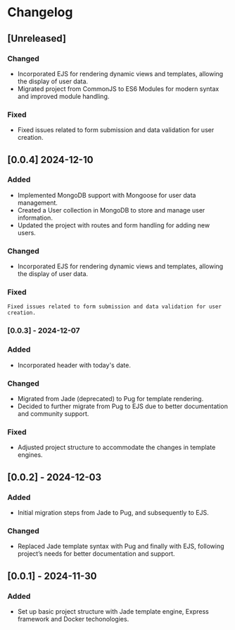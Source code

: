 # Changelog

## [Unreleased] 
### Changed
- Incorporated EJS for rendering dynamic views and templates, allowing the display of user data.
- Migrated project from CommonJS to ES6 Modules for modern syntax and improved module handling.

### Fixed
- Fixed issues related to form submission and data validation for user creation.

## [0.0.4] 2024-12-10 
### Added
- Implemented MongoDB support with Mongoose for user data management.
- Created a User collection in MongoDB to store and manage user information.
- Updated the project with routes and form handling for adding new users.

### Changed
- Incorporated EJS for rendering dynamic views and templates, allowing the display of user data.

### Fixed
    Fixed issues related to form submission and data validation for user creation.
    
### [0.0.3] - 2024-12-07
### Added
- Incorporated header with today's date.

### Changed
- Migrated from Jade (deprecated) to Pug for template rendering.
- Decided to further migrate from Pug to EJS due to better documentation and community support.

### Fixed
- Adjusted project structure to accommodate the changes in template engines.

## [0.0.2] - 2024-12-03
### Added
- Initial migration steps from Jade to Pug, and subsequently to EJS.

### Changed
- Replaced Jade template syntax with Pug and finally with EJS, following project’s needs for better documentation and support.

## [0.0.1] - 2024-11-30
### Added
- Set up basic project structure with Jade template engine, Express framework and Docker techonologies.
